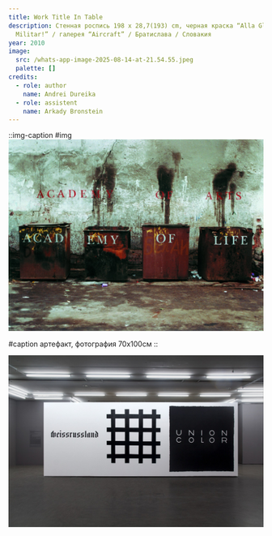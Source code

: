 ```yaml
---
title: Work Title In Table
description: Стенная роспись 198 x 28,7(193) cm, черная краска “Alla Gloria
  Militar!” / галерея “Aircraft” / Братислава / Словакия
year: 2010
image:
  src: /whats-app-image-2025-08-14-at-21.54.55.jpeg
  palette: []
credits:
  - role: author
    name: Andrei Dureika
  - role: assistent
    name: Arkady Bronstein
---
```

::img-caption
#img
![whats-app-image-2025-08-14-at-21.54.55.jpeg](/whats-app-image-2025-08-14-at-21.54.55.jpeg)

#caption
артефакт, фотография 70х100см
::

![whats-app-image-2025-08-14-at-21.54.55-3.jpeg](/whats-app-image-2025-08-14-at-21.54.55-3.jpeg "“Alla Gloria Militar!” / галерея “Aircraft” / Братислава / Словакия")
